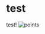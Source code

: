 # test
test!
![points](https://user-images.githubusercontent.com/76416010/108954412-1e52da00-76b0-11eb-867e-65bdbea550d3.png)
